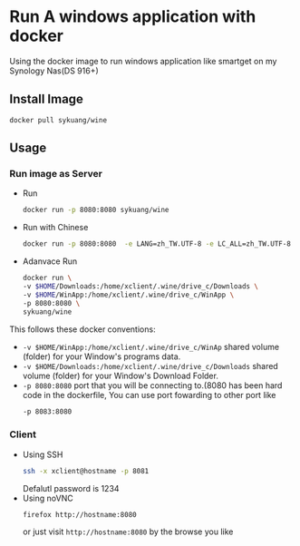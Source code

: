 # Run A windows application with docker
Using the docker image to run windows application like smartget on my Synology Nas(DS 916+)
## Install Image
   `docker pull sykuang/wine`
## Usage
### Run image as Server
   * Run
     ```bash
     docker run -p 8080:8080 sykuang/wine
     ```
   * Run with Chinese
     ```bash
     docker run -p 8080:8080  -e LANG=zh_TW.UTF-8 -e LC_ALL=zh_TW.UTF-8 sykuang/wine
     ```
   * Adanvace Run
     ```bash
     docker run \
     -v $HOME/Downloads:/home/xclient/.wine/drive_c/Downloads \
     -v $HOME/WinApp:/home/xclient/.wine/drive_c/WinApp \
     -p 8080:8080 \
     sykuang/wine
     ```

This follows these docker conventions:

*  `-v $HOME/WinApp:/home/xclient/.wine/drive_c/WinAp` shared volume (folder) for your Window's programs data.
*  `-v $HOME/Downloads:/home/xclient/.wine/drive_c/Downloads` shared volume (folder) for your Window's Download Folder.
*  `-p 8080:8080` port that you will be connecting to.(8080 has been hard code in the dockerfile, You can use port fowarding to other port like
	```bash
    -p 8083:8080
    ```

### Client

* Using SSH
	```bash
	ssh -x xclient@hostname -p 8081
	```
    Defalutl password is 1234
* Using noVNC
	```
	firefox http://hostname:8080
	```
	or just visit `http://hostname:8080` by the browse you like

